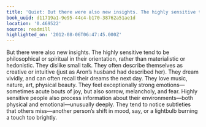 ```yaml
---
title: 'Quiet: But there were also new insights. The highly sensitive tend …'
book_uuid: d11719a1-9e95-44c4-b170-38762a51ae1d
location: '0.469522'
source: readmill
highlighted_on: '2012-08-06T06:47:45.000Z'
---
```


But there were also new insights. The highly sensitive tend to be philosophical or spiritual in their orientation, rather than materialistic or hedonistic. They dislike small talk. They often describe themselves as creative or intuitive (just as Aron’s husband had described her). They dream vividly, and can often recall their dreams the next day. They love music, nature, art, physical beauty. They feel exceptionally strong emotions—sometimes acute bouts of joy, but also sorrow, melancholy, and fear.
Highly sensitive people also process information about their environments—both physical and emotional—unusually deeply. They tend to notice subtleties that others miss—another person’s shift in mood, say, or a lightbulb burning a touch too brightly.